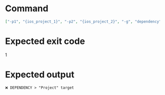 # Command
```json
["-p1", "{ios_project_1}", "-p2", "{ios_project_2}", "-g", "dependency", "-t", "Project"]
```

# Expected exit code
1

# Expected output
```
❌ DEPENDENCY > "Project" target


```
